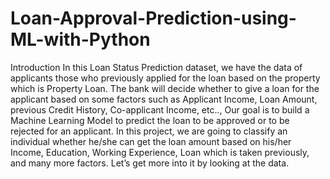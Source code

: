 # Loan-Approval-Prediction-using-ML-with-Python

Introduction
In this Loan Status Prediction dataset, we have the data of applicants those who previously applied for the loan based on the property which is Property Loan.
The bank will decide whether to give a loan for the applicant based on some factors such as Applicant Income, Loan Amount, previous Credit History, Co-applicant Income, etc..,
Our goal is to build a Machine Learning Model to predict the loan to be approved or to be rejected for an applicant.
In this project, we are going to classify an individual whether he/she can get the loan amount based on his/her Income, Education, Working Experience, Loan which is taken previously, and many more factors.
Let’s get more into it by looking at the data.
